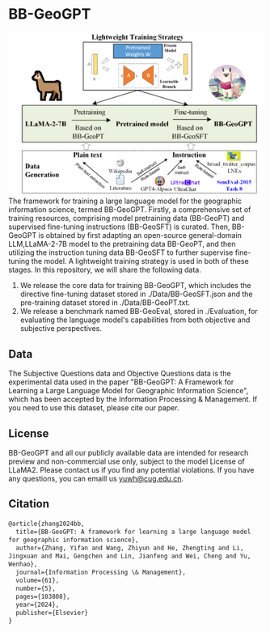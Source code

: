 # BB-GeoGPT

![framework](framework.png)
The framework for training a large language model for the geographic information science, termed BB-GeoGPT. Firstly, a comprehensive set of training resources, comprising model pretraining data (BB-GeoPT) and supervised fine-tuning instructions (BB-GeoSFT) is curated. Then, BB-GeoGPT is obtained by first adapting an open-source general-domain LLM,LLaMA-2-7B model to the pretraining data BB-GeoPT, and then utilizing the instruction tuning data BB-GeoSFT to further supervise fine-tuning the model. A lightweight training strategy is used in both of these stages. In this repository, we will share the following data.

1. We release the core data for training BB-GeoGPT, which includes the directive fine-tuning dataset stored in ./Data/BB-GeoSFT.json and the pre-training dataset stored in ./Data/BB-GeoPT.txt.
2.  We release a benchmark named BB-GeoEval, stored in ./Evaluation, for evaluating the language model's capabilities from both objective and subjective perspectives.

## Data
The Subjective Questions data and Objective Questions data is the experimental data used in the paper "BB-GeoGPT: A Framework for Learning a Large Language Model for Geographic Information Science", which has been accepted by the Information Processing & Management. If you need to use this dataset, please cite our paper.

## License
BB-GeoGPT and all our publicly available data are intended for research preview and non-commercial use only, subject to the model License of LLaMA2. Please contact us if you find any potential violations. If you have any questions, you can emaill us yuwh@cug.edu.cn.

## Citation
```
@article{zhang2024bb,
  title={BB-GeoGPT: A framework for learning a large language model for geographic information science},
  author={Zhang, Yifan and Wang, Zhiyun and He, Zhengting and Li, Jingxuan and Mai, Gengchen and Lin, Jianfeng and Wei, Cheng and Yu, Wenhao},
  journal={Information Processing \& Management},
  volume={61},
  number={5},
  pages={103808},
  year={2024},
  publisher={Elsevier}
}
```

